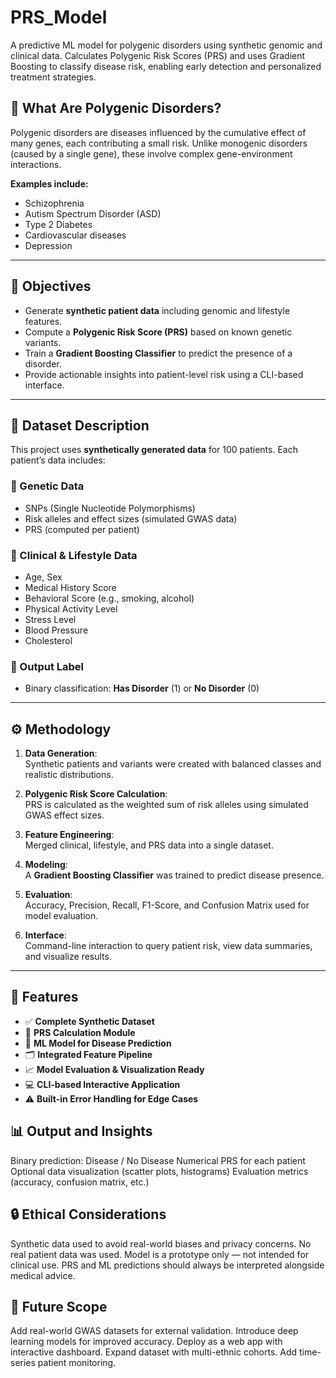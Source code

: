 # PRS_Model
A predictive ML model for polygenic disorders using synthetic genomic and clinical data. Calculates Polygenic Risk Scores (PRS) and uses Gradient Boosting to classify disease risk, enabling early detection and personalized treatment strategies.

## 🧠 What Are Polygenic Disorders?

Polygenic disorders are diseases influenced by the cumulative effect of many genes, each contributing a small risk. Unlike monogenic disorders (caused by a single gene), these involve complex gene-environment interactions.

**Examples include:**
- Schizophrenia  
- Autism Spectrum Disorder (ASD)  
- Type 2 Diabetes  
- Cardiovascular diseases  
- Depression

---

## 🎯 Objectives

- Generate **synthetic patient data** including genomic and lifestyle features.
- Compute a **Polygenic Risk Score (PRS)** based on known genetic variants.
- Train a **Gradient Boosting Classifier** to predict the presence of a disorder.
- Provide actionable insights into patient-level risk using a CLI-based interface.

---

## 📁 Dataset Description

This project uses **synthetically generated data** for 100 patients. Each patient’s data includes:

### 🧬 Genetic Data
- SNPs (Single Nucleotide Polymorphisms)
- Risk alleles and effect sizes (simulated GWAS data)
- PRS (computed per patient)

### 🏥 Clinical & Lifestyle Data
- Age, Sex
- Medical History Score
- Behavioral Score (e.g., smoking, alcohol)
- Physical Activity Level
- Stress Level
- Blood Pressure
- Cholesterol

### 🧾 Output Label
- Binary classification: **Has Disorder** (1) or **No Disorder** (0)

---

## ⚙️ Methodology

1. **Data Generation**:  
   Synthetic patients and variants were created with balanced classes and realistic distributions.

2. **Polygenic Risk Score Calculation**:  
   PRS is calculated as the weighted sum of risk alleles using simulated GWAS effect sizes.

3. **Feature Engineering**:  
   Merged clinical, lifestyle, and PRS data into a single dataset.

4. **Modeling**:  
   A **Gradient Boosting Classifier** was trained to predict disease presence.

5. **Evaluation**:  
   Accuracy, Precision, Recall, F1-Score, and Confusion Matrix used for model evaluation.

6. **Interface**:  
   Command-line interaction to query patient risk, view data summaries, and visualize results.

---

## 🚀 Features

- ✅ **Complete Synthetic Dataset**
- 🧮 **PRS Calculation Module**
- 🤖 **ML Model for Disease Prediction**
- 🗂️ **Integrated Feature Pipeline**
- 📈 **Model Evaluation & Visualization Ready**
- 💻 **CLI-based Interactive Application**
- ⚠️ **Built-in Error Handling for Edge Cases**

## 📊 Output and Insights

Binary prediction: Disease / No Disease
Numerical PRS for each patient
Optional data visualization (scatter plots, histograms)
Evaluation metrics (accuracy, confusion matrix, etc.)

## 🔒 Ethical Considerations

Synthetic data used to avoid real-world biases and privacy concerns.
No real patient data was used.
Model is a prototype only — not intended for clinical use.
PRS and ML predictions should always be interpreted alongside medical advice.

## 🌱 Future Scope

Add real-world GWAS datasets for external validation.
Introduce deep learning models for improved accuracy.
Deploy as a web app with interactive dashboard.
Expand dataset with multi-ethnic cohorts.
Add time-series patient monitoring.
